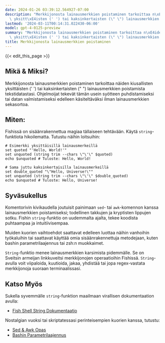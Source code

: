 ```yaml
---
date: 2024-01-26 03:39:12.564927-07:00
description: "Merkkijonosta lainausmerkkien poistaminen tarkoittaa n\xE4iden kiusallisten\
  \ yksitt\xE4isten (' ') tai kaksinkertaisten (\" \") lainausmerkkien poistamista\u2026"
lastmod: '2024-03-11T00:14:31.022430-06:00'
model: gpt-4-0125-preview
summary: "Merkkijonosta lainausmerkkien poistaminen tarkoittaa n\xE4iden kiusallisten\
  \ yksitt\xE4isten (' ') tai kaksinkertaisten (\" \") lainausmerkkien poistamista\u2026"
title: Merkkijonosta lainausmerkkien poistaminen
---
```


{{< edit_this_page >}}

## Mikä & Miksi?

Merkkijonosta lainausmerkkien poistaminen tarkoittaa näiden kiusallisten yksittäisten (' ') tai kaksinkertaisten (" ") lainausmerkkien poistamista tekstidatastasi. Ohjelmoijat tekevät tämän usein syötteen puhdistamiseksi tai datan valmistamiseksi edelleen käsiteltäväksi ilman lainausmerkkien sekasortoa.

## Miten:

Fishissä on sisäänrakennettua magiaa tällaiseen tehtävään. Käytä `string`-funktiota hikoilematta. Tutustu näihin loitsuihin:

```fish
# Esimerkki yksittäisillä lainausmerkeillä
set quoted "'Hello, World!'"
set unquoted (string trim --chars \"\'\" $quoted)
echo $unquoted # Tuloste: Hello, World!

# Sama juttu kaksinkertaisilla lainausmerkeillä
set double_quoted "\"Hello, Universe!\""
set unquoted (string trim --chars \"\'\" $double_quoted)
echo $unquoted # Tuloste: Hello, Universe!
```

## Syväsukellus

Komentorivin kivikaudella joutuisit painimaan `sed`- tai `awk`-komennon kanssa lainausmerkkien poistamiseksi; todellinen takkujen ja kryptisten lippujen sotku. Fishin `string`-funktio on uudemmalta ajalta, tekee koodista puhtaampaa ja intuitiivisempaa.

Muiden kuorien vaihtoehdot saattavat edelleen luottaa näihin vanhoihin työkaluihin tai saattavat käyttää omia sisäänrakennettuja metodejaan, kuten bashin parametrilaajennus tai zsh:n muokkaimet.

`String`-funktio menee lainausmerkkien karsimista pidemmälle. Se on Sveitsin armeijan linkkuveitsi merkkijonojen operaatioihin Fishissä. `String`-avulla voit viipaloida, kuutioida, jakaa, yhdistää tai jopa regex-vastata merkkijonoja suoraan terminaalissasi.

## Katso Myös

Sukella syvemmälle `string`-funktion maailmaan virallisen dokumentaation avulla:
- [Fish Shell String Dokumentaatio](https://fishshell.com/docs/current/commands.html#string)

Nostalgian vuoksi tai skriptatessasi perinteisempien kuorien kanssa, tutustu:
- [Sed & Awk Opas](https://www.grymoire.com/Unix/Sed.html)
- [Bashin Parametrilaajennus](https://www.gnu.org/software/bash/manual/html_node/Shell-Parameter-Expansion.html)
